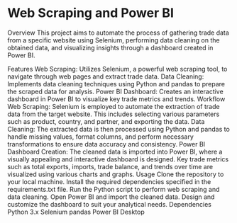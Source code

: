 # Web Scraping and Power BI

Overview This project aims to automate the process of gathering trade data from a specific website using Selenium, performing data cleaning on the obtained data, and visualizing insights through a dashboard created in Power BI.

Features Web Scraping: Utilizes Selenium, a powerful web scraping tool, to navigate through web pages and extract trade data. Data Cleaning: Implements data cleaning techniques using Python and pandas to prepare the scraped data for analysis. Power BI Dashboard: Creates an interactive dashboard in Power BI to visualize key trade metrics and trends. Workflow Web Scraping: Selenium is employed to automate the extraction of trade data from the target website. This includes selecting various parameters such as product, country, and partner, and exporting the data. Data Cleaning: The extracted data is then processed using Python and pandas to handle missing values, format columns, and perform necessary transformations to ensure data accuracy and consistency. Power BI Dashboard Creation: The cleaned data is imported into Power BI, where a visually appealing and interactive dashboard is designed. Key trade metrics such as total exports, imports, trade balance, and trends over time are visualized using various charts and graphs. Usage Clone the repository to your local machine. Install the required dependencies specified in the requirements.txt file. Run the Python script to perform web scraping and data cleaning. Open Power BI and import the cleaned data. Design and customize the dashboard to suit your analytical needs. Dependencies Python 3.x Selenium pandas Power BI Desktop
